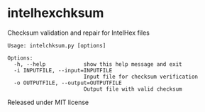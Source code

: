 # intelhexchksum
Checksum validation and repair for IntelHex files

```
Usage: intelchksum.py [options]

Options:
  -h, --help            show this help message and exit
  -i INPUTFILE, --input=INPUTFILE
                        Input file for checksum verification
  -o OUTPUTFILE, --output=OUTPUTFILE
                        Output file with valid checksum
```
Released under MIT license
